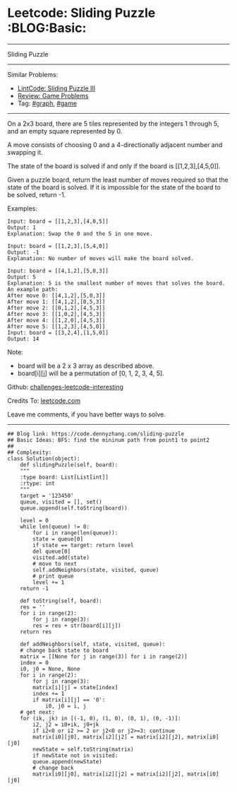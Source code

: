 
# Leetcode: Sliding Puzzle     :BLOG:Basic:

---

Sliding Puzzle  

---

Similar Problems:  

-   [LintCode: Sliding Puzzle III](https://code.dennyzhang.com/sliding-puzzle-iii)
-   [Review: Game Problems](https://code.dennyzhang.com/review-game)
-   Tag: [#graph](https://code.dennyzhang.com/tag/graph), [#game](https://code.dennyzhang.com/tag/game)

---

On a 2x3 board, there are 5 tiles represented by the integers 1 through 5, and an empty square represented by 0.  

A move consists of choosing 0 and a 4-directionally adjacent number and swapping it.  

The state of the board is solved if and only if the board is [[1,2,3],[4,5,0]].  

Given a puzzle board, return the least number of moves required so that the state of the board is solved. If it is impossible for the state of the board to be solved, return -1.  

Examples:  

    Input: board = [[1,2,3],[4,0,5]]
    Output: 1
    Explanation: Swap the 0 and the 5 in one move.

    Input: board = [[1,2,3],[5,4,0]]
    Output: -1
    Explanation: No number of moves will make the board solved.

    Input: board = [[4,1,2],[5,0,3]]
    Output: 5
    Explanation: 5 is the smallest number of moves that solves the board.
    An example path:
    After move 0: [[4,1,2],[5,0,3]]
    After move 1: [[4,1,2],[0,5,3]]
    After move 2: [[0,1,2],[4,5,3]]
    After move 3: [[1,0,2],[4,5,3]]
    After move 4: [[1,2,0],[4,5,3]]
    After move 5: [[1,2,3],[4,5,0]]
    Input: board = [[3,2,4],[1,5,0]]
    Output: 14

Note:  

-   board will be a 2 x 3 array as described above.
-   board[i][j] will be a permutation of [0, 1, 2, 3, 4, 5].

Github: [challenges-leetcode-interesting](https://github.com/DennyZhang/challenges-leetcode-interesting/tree/master/sliding-puzzle)  

Credits To: [leetcode.com](https://leetcode.com/problems/sliding-puzzle/description/)  

Leave me comments, if you have better ways to solve.  

---

    ## Blog link: https://code.dennyzhang.com/sliding-puzzle
    ## Basic Ideas: BFS: find the mininum path from point1 to point2
    ##
    ## Complexity:
    class Solution(object):
        def slidingPuzzle(self, board):
    	"""
    	:type board: List[List[int]]
    	:rtype: int
    	"""
    	target = '123450'
    	queue, visited = [], set()
    	queue.append(self.toString(board))
    
    	level = 0
    	while len(queue) != 0:
    	    for i in range(len(queue)):
    		state = queue[0]
    		if state == target: return level
    		del queue[0]
    		visited.add(state)
    		# move to next
    		self.addNeighbors(state, visited, queue)
    		# print queue
    	    level += 1
    	return -1
    
        def toString(self, board):
    	res = ''
    	for i in range(2):
    	    for j in range(3):
    		res = res + str(board[i][j])
    	return res
    
        def addNeighbors(self, state, visited, queue):
    	# change back state to board
    	matrix = [[None for j in range(3)] for i in range(2)]
    	index = 0
    	i0, j0 = None, None
    	for i in range(2):
    	    for j in range(3):
    		matrix[i][j] = state[index]
    		index += 1
    		if matrix[i][j] == '0':
    		    i0, j0 = i, j
    	# get next: 
    	for (ik, jk) in [(-1, 0), (1, 0), (0, 1), (0, -1)]:
    	    i2, j2 = i0+ik, j0+jk
    	    if i2<0 or i2 >= 2 or j2<0 or j2>=3: continue
    	    matrix[i0][j0], matrix[i2][j2] = matrix[i2][j2], matrix[i0][j0]
    	    newState = self.toString(matrix)
    	    if newState not in visited:
    		queue.append(newState)
    	    # change back
    	    matrix[i0][j0], matrix[i2][j2] = matrix[i2][j2], matrix[i0][j0]

